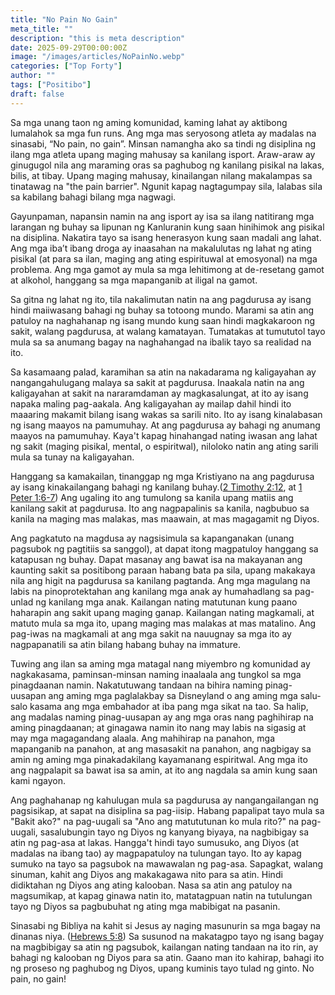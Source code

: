 ```yaml
---
title: "No Pain No Gain"
meta_title: ""
description: "this is meta description"
date: 2025-09-29T00:00:00Z
image: "/images/articles/NoPainNo.webp"
categories: ["Top Forty"]
author: ""
tags: ["Positibo"]
draft: false
---
```


Sa mga unang taon ng aming komunidad, kaming lahat ay aktibong lumalahok sa mga fun runs. Ang mga mas seryosong atleta ay madalas na sinasabi, “No pain, no gain”. Minsan namangha ako sa tindi ng disiplina ng ilang mga atleta upang maging mahusay sa kanilang isport. Araw-araw ay ginugugol nila ang maraming oras sa paghubog ng kanilang pisikal na lakas, bilis, at tibay. Upang maging mahusay, kinailangan nilang makalampas sa tinatawag na "the pain barrier". Ngunit kapag nagtagumpay sila, lalabas sila sa kabilang bahagi bilang mga nagwagi.  
  
Gayunpaman, napansin namin na ang isport ay isa sa ilang natitirang mga larangan ng buhay sa lipunan ng Kanluranin kung saan hinihimok ang pisikal na disiplina. Nakatira tayo sa isang henerasyon kung saan madali ang lahat. Ang mga iba’t ibang droga ay inaasahan na makalulutas ng lahat ng ating pisikal (at para sa ilan, maging ang ating espirituwal at emosyonal) na mga problema. Ang mga gamot ay mula sa mga lehitimong at de-resetang gamot at alkohol, hanggang sa mga mapanganib at iligal na gamot.  
  
Sa gitna ng lahat ng ito, tila nakalimutan natin na ang pagdurusa ay isang hindi maiiwasang bahagi ng buhay sa totoong mundo. Marami sa atin ang patuloy na naghahanap ng isang mundo kung saan hindi magkakaroon ng sakit, walang pagdurusa, at walang kamatayan. Tumatakas at tumututol tayo mula sa sa anumang bagay na naghahangad na ibalik tayo sa realidad na ito.  
  
Sa kasamaang palad, karamihan sa atin na nakadarama ng kaligayahan ay nangangahulugang malaya sa sakit at pagdurusa. Inaakala natin na ang kaligayahan at sakit na nararamdaman ay magkasalungat, at ito ay isang napaka maling pag-aakala. Ang kaligayahan ay mailap dahil hindi ito maaaring makamit bilang isang wakas sa sarili nito. Ito ay isang kinalabasan ng isang maayos na pamumuhay. At ang pagdurusa ay bahagi ng anumang maayos na pamumuhay. Kaya't kapag hinahangad nating iwasan ang lahat ng sakit (maging pisikal, mental, o espiritwal), niloloko natin ang ating sarili mula sa tunay na kaligayahan.  
  
Hanggang sa kamakailan, tinanggap ng mga Kristiyano na ang pagdurusa ay isang kinakailangang bahagi ng kanilang buhay.([2 Timothy 2:12](http://www.biblegateway.com/passage/index.php?search=2+Timothy+2%3A12;&version=50;&interface=print "Read 2 Timothy 2:12"), at [1 Peter 1:6-7](http://www.biblegateway.com/passage/index.php?search=1+Peter+1%3A6-7;&version=50;&interface=print "Read 1 Peter 1:6-7")) Ang ugaling ito ang tumulong sa kanila upang matiis ang kanilang sakit at pagdurusa. Ito ang nagpapalinis sa kanila, nagbubuo sa kanila na maging mas malakas, mas maawain, at mas magagamit ng Diyos.  
  
Ang pagkatuto na magdusa ay nagsisimula sa kapanganakan (unang pagsubok ng pagtitiis sa sanggol), at dapat itong magpatuloy hanggang sa katapusan ng buhay. Dapat masanay ang bawat isa na makayanan ang kaunting sakit sa positibong paraan habang bata pa sila, upang makakaya nila ang higit na pagdurusa sa kanilang pagtanda. Ang mga magulang na labis na pinoprotektahan ang kanilang mga anak ay humahadlang sa pag-unlad ng kanilang mga anak. Kailangan nating matutunan kung paano haharapin ang sakit upang maging ganap. Kailangan nating magkamali, at matuto mula sa mga ito, upang maging mas malakas at mas matalino. Ang pag-iwas na magkamali at ang mga sakit na nauugnay sa mga ito ay nagpapanatili sa atin bilang habang buhay na immature.  
  
Tuwing ang ilan sa aming mga matagal nang miyembro ng komunidad ay nagkakasama, paminsan-minsan naming inaalaala ang tungkol sa mga pinagdaanan namin. Nakatutuwang tandaan na bihira naming pinag-uusapan ang aming mga paglalakbay sa Disneyland o ang aming mga salu-salo kasama ang mga embahador at iba pang mga sikat na tao. Sa halip, ang madalas naming pinag-uusapan ay ang mga oras nang paghihirap na aming pinagdaanan; at ginagawa namin ito nang may labis na sigasig at may mga magagandang alaala. Ang mahihirap na panahon, mga mapanganib na panahon, at ang masasakit na panahon, ang nagbigay sa amin ng aming mga pinakadakilang kayamanang espiritwal. Ang mga ito ang nagpalapit sa bawat isa sa amin, at ito ang nagdala sa amin kung saan kami ngayon.  
  
Ang paghahanap ng kahulugan mula sa pagdurusa ay nangangailangan ng pagsisikap, at sapat na disiplina sa pag-iisip. Habang papalipat tayo mula sa "Bakit ako?" na pag-uugali sa "Ano ang matututunan ko mula rito?" na pag-uugali, sasalubungin tayo ng Diyos ng kanyang biyaya, na nagbibigay sa atin ng pag-asa at lakas. Hangga't hindi tayo sumusuko, ang Diyos (at madalas na ibang tao) ay magpapatuloy na tulungan tayo. Ito ay kapag sumuko na tayo sa pagsubok na mawawalan ng pag-asa. Sapagkat, walang sinuman, kahit ang Diyos ang makakagawa nito para sa atin. Hindi didiktahan ng Diyos ang ating kalooban. Nasa sa atin ang patuloy na magsumikap, at kapag ginawa natin ito, matatagpuan natin na tutulungan tayo ng Diyos sa pagbubuhat ng ating mga mabibigat na pasanin.  
  
Sinasabi ng Bibliya na kahit si Jesus ay naging masunurin sa mga bagay na dinanas niya. ([Hebrews 5:8](http://www.biblegateway.com/passage/index.php?search=Hebrews+5%3A8;&version=50;&interface=print "Read Hebrews 5:8")) Sa susunod na makatagpo tayo ng isang bagay na magbibigay sa atin ng pagsubok, kailangan nating tandaan na ito rin, ay bahagi ng kalooban ng Diyos para sa atin. Gaano man ito kahirap, bahagi ito ng proseso ng paghubog ng Diyos, upang kuminis tayo tulad ng ginto. No pain, no gain!  
  
